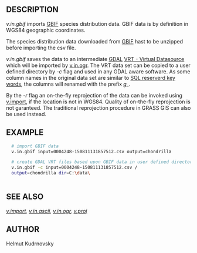 ## DESCRIPTION

*v.in.gbif* imports [GBIF](https://www.gbif.org/) species distribution
data. GBIF data is by definition in WGS84 geographic coordinates.

The species distribution data downloaded from
[GBIF](https://www.gbif.org/) hast to be unzipped before importing the
csv file.

*v.in.gbif* saves the data to an intermediate [GDAL](https://gdal.org)
[VRT - Virtual Datasource](https://gdal.org/drivers/vector/vrt.html)
which will be imported by
[v.in.ogr](https://grass.osgeo.org/grass-stable/manuals/v.in.ogr.html).
The VRT data set can be copied to a user defined directory by *-c* flag
and used in any GDAL aware software. As some column names in the
original data set are similar to [SQL reserverd key
words](https://www.postgresql.org/docs/devel/sql-keywords-appendix.html),
the columns will renamed with the prefix *g\_*.

By the *-r* flag an on-the-fly reprojection of the data can be invoked
using
[v.import](https://grass.osgeo.org/grass-stable/manuals/v.import.html),
if the location is not in WGS84. Quality of on-the-fly reprojection is
not garanteed. The traditional reprojection procedure in GRASS GIS can
also be used instead.

## EXAMPLE

```sh
  # import GBIF data
  v.in.gbif input=0004248-150811131857512.csv output=chondrilla

  # create GDAL VRT files based upon GBIF data in user defined directory by -c flag
  v.in.gbif -c input=0004248-150811131857512.csv /
  output=chondrilla dir=C:\data\
 
```

## SEE ALSO

*[v.import](https://grass.osgeo.org/grass-stable/manuals/v.import.html),
[v.in.ascii](https://grass.osgeo.org/grass-stable/manuals/v.in.ascii.html),
[v.in.ogr](https://grass.osgeo.org/grass-stable/manuals/v.in.ogr.html),
[v.proj](https://grass.osgeo.org/grass-stable/manuals/v.proj.html)*

## AUTHOR

Helmut Kudrnovsky
